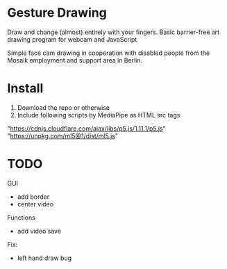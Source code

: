 # Gesture Drawing
 Draw and change (almost) entirely with your fingers. Basic barrier-free art drawing program for webcam and JavaScript

 Simple face cam drawing in cooperation with disabled people from the Mosaik employment and support area in Berlin. 

 # Install

 1. Download the repo or otherwise
 2. Include following scripts by MediaPipe as HTML src tags

"https://cdnjs.cloudflare.com/ajax/libs/p5.js/1.11.1/p5.js" \
"https://unpkg.com/ml5@1/dist/ml5.js"

 # TODO
 
GUI
- add border
- center video

Functions
- add video save

Fix:
- left hand draw bug
